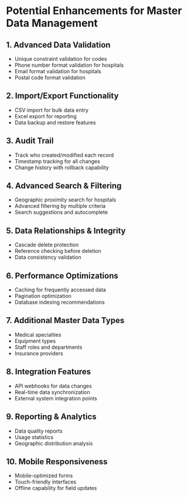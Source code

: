 # Potential Enhancements for Master Data Management

## 1. Advanced Data Validation
- Unique constraint validation for codes
- Phone number format validation for hospitals
- Email format validation for hospitals
- Postal code format validation

## 2. Import/Export Functionality
- CSV import for bulk data entry
- Excel export for reporting
- Data backup and restore features

## 3. Audit Trail
- Track who created/modified each record
- Timestamp tracking for all changes
- Change history with rollback capability

## 4. Advanced Search & Filtering
- Geographic proximity search for hospitals
- Advanced filtering by multiple criteria
- Search suggestions and autocomplete

## 5. Data Relationships & Integrity
- Cascade delete protection
- Reference checking before deletion
- Data consistency validation

## 6. Performance Optimizations
- Caching for frequently accessed data
- Pagination optimization
- Database indexing recommendations

## 7. Additional Master Data Types
- Medical specialties
- Equipment types
- Staff roles and departments
- Insurance providers

## 8. Integration Features
- API webhooks for data changes
- Real-time data synchronization
- External system integration points

## 9. Reporting & Analytics
- Data quality reports
- Usage statistics
- Geographic distribution analysis

## 10. Mobile Responsiveness
- Mobile-optimized forms
- Touch-friendly interfaces
- Offline capability for field updates
